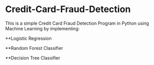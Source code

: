 # Credit-Card-Fraud-Detection

This is a simple Credit Card Fraud Detection Program in Python using Machine Learning by implementing:

**Logistic Regression

**Random Forest Classifier

**Decision Tree Classifier
